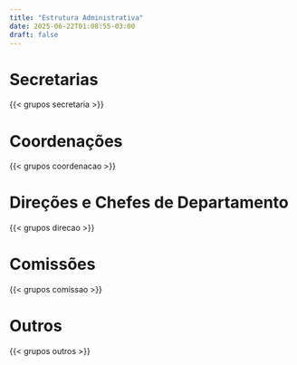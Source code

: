 ```yaml
---
title: "Estrutura Administrativa"
date: 2025-06-22T01:08:55-03:00
draft: false
---
```


# Secretarias

{{< grupos secretaria >}}

# Coordenações

{{< grupos coordenacao >}}

# Direções e Chefes de Departamento

{{< grupos direcao >}}

# Comissões

{{< grupos comissao >}}

# Outros

{{< grupos outros >}}

